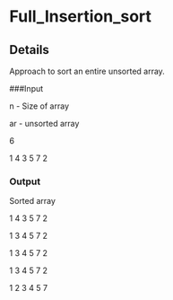 # Full_Insertion_sort 

## Details

Approach to sort an entire unsorted array.

###Input

n - Size of array

ar - unsorted array

6

1 4 3 5 7 2

### Output

Sorted array

1 4 3 5 7 2

1 3 4 5 7 2

1 3 4 5 7 2

1 3 4 5 7 2

1 2 3 4 5 7
